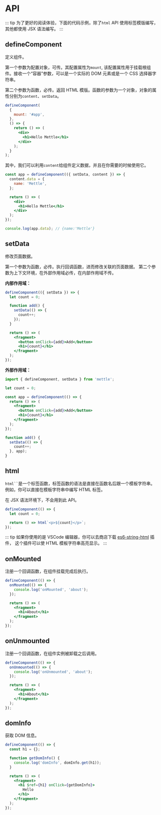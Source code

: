 # API

::: tip
为了更好的阅读体验，下面的代码示例，除了`html` API 使用标签模版编写， 其他都使用 JSX 语法编写。
:::

## defineComponent

定义组件。

第一个参数为配置对象，可传。其配置属性为`mount`, 该配置属性用于挂载根组件。接收一个“容器”参数，可以是一个实际的 DOM 元素或是一个 CSS 选择器字符串。

第二个参数为函数，必传。返回 HTML 模版。函数的参数为一个对象，对象的属性分别为`content`、`setData`。

```jsx
defineComponent(
  {
    mount: '#app',
  },
  () => {
    return () => (
      <div>
        <h1>Hello Mettle</h1>
      </div>
    );
  }
);
```

其中，我们可以利用`content`给组件定义数据，并且在你需要的时候使用它。

```jsx
const app = defineComponent(({ setData, content }) => {
  content.data = {
    name: 'Mettle',
  };

  return () => (
    <div>
      <h1>Hello Mettle</h1>
    </div>
  );
});

console.log(app.data); // {name:'Mettle'}
```

## setData

修改页面数据。

第一个参数为函数，必传。执行回调函数，进而修改关联的页面数据。
第二个参数为上下文环境，在外部作用域必传，在内部作用域不传。

**内部作用域：**

```jsx
defineComponent(({ setData }) => {
  let count = 0;

  function add() {
    setData(() => {
      count++;
    });
  }

  return () => (
    <fragment>
      <button onClick={add}>Add</button>
      <h1>{count}</h1>
    </fragment>
  );
});
```

**外部作用域：**

```jsx
import { defineComponent, setData } from 'mettle';

let count = 0;

const app = defineComponent(() => {
  return () => (
    <fragment>
      <button onClick={add}>Add</button>
      <h1>{count}</h1>
    </fragment>
  );
});

function add() {
  setData(() => {
    count++;
  }, app);
}
```

## html

` html`` `是一个标签函数，标签函数的语法是直接在函数名后跟一个模板字符串。 例如，你可以直接在模板字符串中编写 HTML 标签。

在 JSX 语法环境下，不会用到此 API。

```js
defineComponent(() => {
  let count = 0;

  return () => html`<p>${count}</p>`;
});
```

::: tip
如果你使用的是 VSCode 编辑器，你可以去商店下载 [es6-string-html](https://marketplace.visualstudio.com/items?itemName=Tobermory.es6-string-html) 插件，
这个插件可以使 HTML 模板字符串高亮显示。
:::

## onMounted

注册一个回调函数，在组件挂载完成后执行。

```jsx
defineComponent(() => {
  onMounted(() => {
    console.log('onMounted', 'about');
  });

  return () => (
    <fragment>
      <h1>About</h1>
    </fragment>
  );
});
```

## onUnmounted

注册一个回调函数，在组件实例被卸载之后调用。

```jsx
defineComponent(() => {
  onUnmounted(() => {
    console.log('onUnmounted', 'about');
  });

  return () => (
    <fragment>
      <h1>About</h1>
    </fragment>
  );
});
```

## domInfo

获取 DOM 信息。

```jsx
defineComponent(() => {
  const h1 = {};

  function getDomInfo() {
    console.log('domInfo', domInfo.get(h1));
  }

  return () => (
    <fragment>
      <h1 $ref={h1} onClick={getDomInfo}>
        Hello
      </h1>
    </fragment>
  );
});
```
